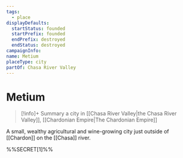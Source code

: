 ```yaml
---
tags:
  - place
displayDefaults:
  startStatus: founded
  startPrefix: founded
  endPrefix: destroyed
  endStatus: destroyed
campaignInfo: 
name: Metium
placeType: city
partOf: Chasa River Valley
---
```

# Metium
>[!info]+ Summary
> a city in [[Chasa River Valley|the Chasa River Valley]], [[Chardonian Empire|The Chardonian Empire]]

A small, wealthy agricultural and wine-growing city just outside of [[Chardon]] on the [[Chasa]] river. 

%%SECRET[1]%%




